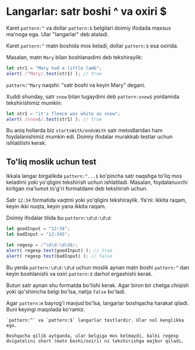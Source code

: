 # Langarlar: satr boshi ^ va oxiri $

Karet `pattern:^` va dollar `pattern:$` belgilari doimiy ifodada maxsus ma'noga ega. Ular "langarlar" deb ataladi.

Karet `pattern:^` matn boshida mos keladi, dollar `pattern:$` esa oxirida.

Masalan, matn `Mary` bilan boshlanadimi deb tekshiraylik:

```js run
let str1 = "Mary had a little lamb";
alert( /^Mary/.test(str1) ); // true
```

`pattern:^Mary` naqshi: "satr boshi va keyin Mary" degani.

Xuddi shunday, satr `snow` bilan tugaydimi deb `pattern:snow$` yordamida tekshirishimiz mumkin:

```js run
let str1 = "it's fleece was white as snow";
alert( /snow$/.test(str1) ); // true
```

Bu aniq hollarda biz `startsWith/endsWith` satr metodlaridan ham foydalanishimiz mumkin edi. Doimiy ifodalar murakkab testlar uchun ishlatilishi kerak.

## To'liq moslik uchun test

Ikkala langar birgalikda `pattern:^...$` ko'pincha satr naqshga to'liq mos keladimi yoki yo'qligini tekshirish uchun ishlatiladi. Masalan, foydalanuvchi kiritgan ma'lumot to'g'ri formatdami deb tekshirish uchun.

Satr `12:34` formatida vaqtmi yoki yo'qligini tekshiraylik. Ya'ni: ikkita raqam, keyin ikki nuqta, keyin yana ikkita raqam.

Doimiy ifodalar tilida bu `pattern:\d\d:\d\d`:

```js run
let goodInput = "12:34";
let badInput = "12:345";

let regexp = /^\d\d:\d\d$/;
alert( regexp.test(goodInput) ); // true
alert( regexp.test(badInput) ); // false
```

Bu yerda `pattern:\d\d:\d\d` uchun moslik aynan matn boshi `pattern:^` dan keyin boshlanishi va oxiri `pattern:$` darhol ergashishi kerak.

Butun satr aynan shu formatda bo'lishi kerak. Agar biron bir chetga chiqish yoki qo'shimcha belgi bo'lsa, natija `false` bo'ladi.

Agar `pattern:m` bayrog'i mavjud bo'lsa, langarlar boshqacha harakat qiladi. Buni keyingi maqolada ko'ramiz.

```smart header="Langarlar \"nol kenglik\"ga ega"
`pattern:^` va `pattern:$` langarlar testlardir. Ular nol kenglikka ega.

Boshqacha qilib aytganda, ular belgiga mos kelmaydi, balki regexp dvigatelini shart (matn boshi/oxiri) ni tekshirishga majbur qiladi.
```